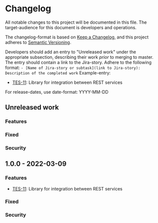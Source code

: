 # Changelog

All notable changes to this project will be documented in this file. The target-audience for this document is developers and operations.

The changelog-format is based on [Keep a Changelog](https://keepachangelog.com/en/1.0.0/), and this project adheres to [Semantic Versioning](https://semver.org/spec/v2.0.0.html).

Developers should add an entry to "Unreleased work" under the appropriate subsection, describing their work _prior_ to merging to master. The entry should contain a link to the Jira-story.
Adhere to the following format:
`- [Name of Jira-story or subtask](link to Jira-story): Description of the completed work`
Example-entry:

- [TES-11](https://sunepoulsen.atlassian.net/browse/TES-11): Library for integration between REST services

For release-dates, use date-format: YYYY-MM-DD

## Unreleased work
### Features

### Fixed

### Security

## 1.0.0 - 2022-03-09
### Features
- [TES-11](https://sunepoulsen.atlassian.net/browse/TES-11): Library for integration between REST services

### Fixed

### Security


